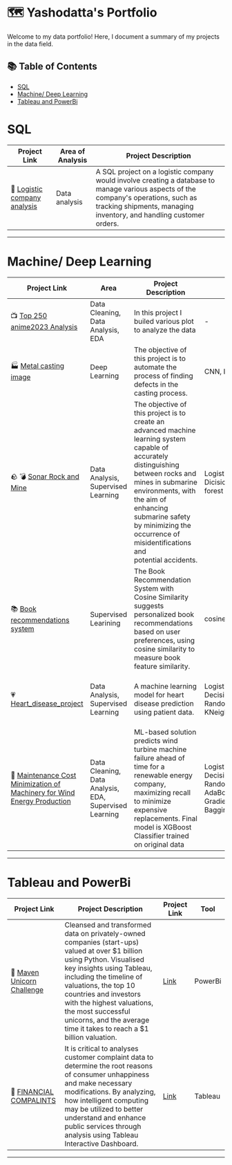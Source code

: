 # 🗺 Yashodatta's Portfolio

Welcome to my data portfolio! Here, I document a summary of my projects in the data field. 

## 📚 Table of Contents
- [SQL](#sql)
- [Machine/ Deep Learning](#machine-Deep-learning)
- [Tableau and PowerBi](#tableau-and-powerbi)




# SQL

| Project Link | Area of Analysis | Project Description | 
|---|---|---|
| :truck: [Logistic company analysis](https://github.com/Yashodatta15/SQL_Project_on_Logistic_Company) | Data analysis | A SQL project on a logistic company would involve creating a database to manage various aspects of the company's operations, such as tracking shipments, managing inventory, and handling customer orders. | 


***

# Machine/ Deep Learning

| Project Link | Area | Project Description | Model | Libraries |    
|---|---|---|---|---|
| 📺 [Top 250 anime2023 Analysis](https://github.com/Yashodatta15/Top-250-anime-2023-EDA) | Data Cleaning, Data Analysis, EDA | In this project I builed various plot to analyze the data | - |pandas, Numpy, Matplotlib, Seaborn | 
| :factory: [Metal casting image](https://github.com/Yashodatta15/Metal-casting-product-image-classification-for-quality-inspection) |   Deep Learning | The objective of this project is to automate the process of finding defects in the casting process. |CNN, Logistic Regression| Keras, Layers, Sequential, Matplotlib |   
| :rock: :bomb: [Sonar Rock and Mine](https://github.com/Yashodatta15/SONAR-ROCK-AND-MINE-PREDICTION) | Data Analysis, Supervised Learning | The objective of this project is to create an advanced machine learning system capable of accurately distinguishing between rocks and mines in submarine environments, with the aim of enhancing submarine safety by minimizing the occurrence of misidentifications and potential accidents. | Logistic Regression, Dicision Tree, Random forest  | Pandas, Numpy, Scikit-Learn |
| :books: [Book recommendations system](https://github.com/Yashodatta15/Book_Recommendations_System) | Supervised Learining | The Book Recommendation System with Cosine Similarity suggests personalized book recommendations based on user preferences, using cosine similarity to measure book feature similarity. | cosine similarity | Pandas, Numpy, Scikit-Learn |
| 💗 [Heart_disease_project](https://github.com/Yashodatta15/Heart_disease_project) | Data Analysis, Supervised Learning  | A machine learning model for heart disease prediction using patient data. | Logistic Regression, DecisionTreeClassifier, RandomForestClassifier, KNeighborsClassifier, SVC | Pandas, Numpy, Scikit-Learn, Matplotlib, Seaborn |
|🎐 [Maintenance Cost Minimization of Machinery for Wind Energy Production](https://github.com/Yashodatta15/Maintenance-Cost-Minimization-of-Machinery-for-Wind-Energy-Production-Using-Machine-Learning) | Data Cleaning, Data Analysis, EDA, Supervised Learning | ML-based solution predicts wind turbine machine failure ahead of time for a renewable energy company, maximizing recall to minimize expensive replacements. Final model is XGBoost Classifier trained on original data  | LogisticRegression, DecisionTreeClassifier, RandomForestClassifier, AdaBoostClassifier, GradientBoostingClassifier, BaggingClassifier | Pandas, Numpy, Scikit-Learn, Matplotlib, Seaborn |


***

# Tableau and PowerBi

| Project Link | Project Description | Project Link | Tool |
|---|---|---|---|
| 🦄 [Maven Unicorn Challenge](https://github.com/Yashodatta15/Maven_Unicorn_Challenge) | Cleansed and transformed data on privately-owned companies (start-ups) valued at over $1 billion using Python. Visualised key insights using Tableau, including the timeline of valuations, the top 10 countries and investors with the highest valuations, the most successful unicorns, and the average time it takes to reach a $1 billion valuation. | [Link](https://github.com/Yashodatta15/Maven_Unicorn_Challenge) | PowerBi |
|:bank: [FINANCIAL COMPALINTS](https://github.com/Yashodatta15/FINANCIAL-COMPALINTS) | It is critical to analyses customer complaint data to determine the root reasons of consumer unhappiness and make necessary modifications. By analyzing, how intelligent computing may be utilized to better understand and enhance public services through analysis using Tableau Interactive Dashboard. | [Link](https://github.com/Yashodatta15/FINANCIAL-COMPLAINTS) | Tableau |


***



